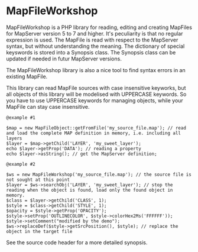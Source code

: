 # MapFileWorkshop

MapFileWorkshop is a PHP library for reading, editing and creating MapFiles for MapServer version 5 to 7 and higher.
It's peculiarity is that no regular expression is used. The MapFile is read with respect to
the MapServer syntax, but without understanding the meaning. The dictionary of special keyswords
is stored into a Synopsis class. The Synopsis class can be updated if needed in futur MapServer versions. 

The MapFileWorkshop library is also a nice tool to find syntax errors in an existing MapFile.

This library can read MapFile sources with case insensitive keyworks, but all objects of this library will be modelised with UPPERCASE keywords.
So you have to use UPPERCASE keywords for managing objects, while your MapFile can stay case insensitive.

```
@example #1

$map = new MapFileObject::getFromFile('my_source_file.map'); // read and load the complete MAP definition in memory, i.e. including all layers
$layer = $map->getChild('LAYER', 'my_sweet_layer');
echo $layer->getProp('DATA'); // reading a property
echo $layer->asString(); // get the MapServer definition;

@example #2

$ws = new MapFileWorkshop('my_source_file.map'); // the source file is not sought at this point
$layer = $ws->searchObj('LAYER', 'my_sweet_layer'); // stop the reading when the object is found, load only the found object in memory.
$class = $layer->getChild('CLASS', 1);
$style = $class->getChild('STYLE', 1);
$opacity = $style->getProp('OPACITY');
$style->setProp('OUTLINECOLOR', $style->colorHex2Ms('FFFFFF'));
$style->setComment("modified by the demo");
$ws->replaceDef($style->getSrcPosition(), $style); // replace the object in the target file
```

See the source code header for a more detailed synopsis.
 
